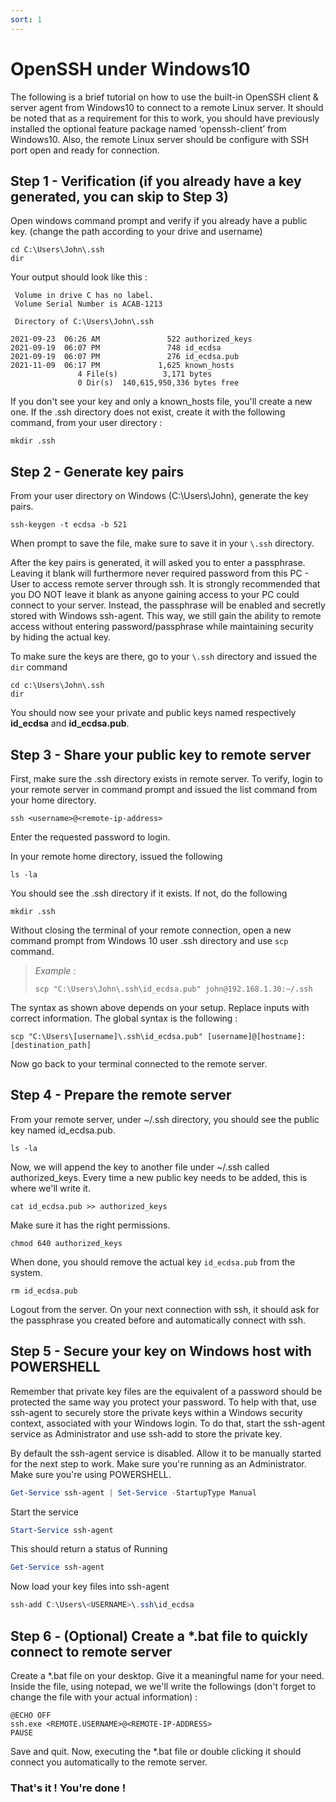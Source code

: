 ```yaml
---
sort: 1
---
```


# OpenSSH under Windows10

The following is a brief tutorial on how to use the built-in OpenSSH client & server agent from Windows10 to connect to a remote Linux server. It should be noted that as a requirement for this to work, you should have previously installed the optional feature package named ‘openssh-client’ from Windows10. Also, the remote Linux server should be configure with SSH port open and ready for connection.



## Step 1 - Verification (if you already have a key generated, you can skip to Step 3)

Open windows command prompt and verify if you already have a public key. (change the path according to your drive and username)

	cd C:\Users\John\.ssh
	dir

Your output should look like this :

```
 Volume in drive C has no label.
 Volume Serial Number is ACAB-1213

 Directory of C:\Users\John\.ssh

2021-09-23  06:26 AM               522 authorized_keys
2021-09-19  06:07 PM               748 id_ecdsa
2021-09-19  06:07 PM               276 id_ecdsa.pub
2021-11-09  06:17 PM             1,625 known_hosts
               4 File(s)          3,171 bytes
               0 Dir(s)  140,615,950,336 bytes free

```

If you don't see your key and only a known_hosts file, you'll create a new one. If the \.ssh directory does not exist, create it with the following command, from your user directory :

```
mkdir .ssh
```



## Step 2 - Generate key pairs

From your user directory on Windows (C:\Users\John), generate the key pairs.

```
ssh-keygen -t ecdsa -b 521
```

When prompt to save the file, make sure to save it in your `\.ssh` directory.

After the key pairs is generated, it will asked you to enter a passphrase. Leaving it blank will furthermore never required password from this PC - User to access remote server through ssh. It is strongly recommended that you DO NOT leave it blank as anyone gaining access to your PC could connect to your server. Instead, the passphrase will be enabled and secretly stored with Windows ssh-agent. This way, we still gain the ability to remote access without entering password/passphrase while maintaining security by hiding the actual key.

To make sure the keys are there, go to your `\.ssh`  directory and issued the `dir` command

```
cd c:\Users\John\.ssh
dir
```

You should now see your private and public keys named respectively **id_ecdsa** and **id_ecdsa.pub**.



## Step 3 - Share your public key to remote server

First, make sure the .ssh directory exists in remote server. To verify, login to your remote server in command prompt and issued the list command from your home directory.

```
ssh <username>@<remote-ip-address>
```

Enter the requested password to login.

In your remote home directory, issued the following

```shell
ls -la
```

You should see the .ssh directory if it exists. If not, do the following 

```shell
mkdir .ssh
```

Without closing the terminal of your remote connection, open a new command prompt from Windows 10 user .ssh directory and use `scp` command.

> *Example :*
>
> ```
> scp "C:\Users\John\.ssh\id_ecdsa.pub" john@192.168.1.30:~/.ssh
> ```

The syntax as shown above depends on your setup. Replace inputs with correct information. The global syntax is the following :

```
scp "C:\Users\[username]\.ssh\id_ecdsa.pub" [username]@[hostname]:[destination_path]
```

Now go back to your terminal connected to the remote server.



## Step 4 - Prepare the remote server

From your remote server, under ~/.ssh directory, you should see the public key named id_ecdsa.pub.

```shell
ls -la
```

Now, we will append the key to another file under ~/.ssh called authorized_keys. Every time a new public key needs to be added, this is where we'll write it.

```shell
cat id_ecdsa.pub >> authorized_keys
```

Make sure it has the right permissions.

```shell
chmod 640 authorized_keys
```

When done, you should remove the actual key `id_ecdsa.pub` from the system.

```shell
rm id_ecdsa.pub
```

Logout from the server. On your next connection with ssh, it should ask for the passphrase you created before and automatically connect with ssh.



## Step 5 - Secure your key on Windows host with POWERSHELL

Remember that private key files are the equivalent of a password should be protected the same way you protect your password. To help with that, use ssh-agent to securely store the private keys within a Windows security context, associated with your Windows login. To do that, start the ssh-agent service as Administrator and use ssh-add to store the private key.

By default the ssh-agent service is disabled. Allow it to be manually started for the next step to work. Make sure you're running as an Administrator. Make sure you're using POWERSHELL.

```powershell
Get-Service ssh-agent | Set-Service -StartupType Manual
```

Start the service

```powershell
Start-Service ssh-agent
```

This should return a status of Running

```powershell
Get-Service ssh-agent
```

Now load your key files into ssh-agent

```powershell
ssh-add C:\Users\<USERNAME>\.ssh\id_ecdsa
```



## Step 6 - (Optional) Create a *.bat file to quickly connect to remote server

Create a *.bat file on your desktop. Give it a meaningful name for your need. Inside the file, using notepad, we we'll write the followings (don't forget to change the file with your actual information) :

```
@ECHO OFF
ssh.exe <REMOTE.USERNAME>@<REMOTE-IP-ADDRESS>
PAUSE
```

Save and quit. Now, executing the *.bat file or double clicking it should connect you automatically to the remote server.



### That's it ! You're done ! ###
